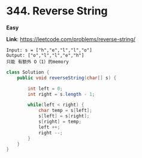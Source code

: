 # 344. Reverse String

**Easy**

**Link**: https://leetcode.com/problems/reverse-string/


```
Input: s = ["h","e","l","l","o"]
Output: ["o","l","l","e","h"]
只能 有额外 O（1）的memory
```

```java
class Solution {
    public void reverseString(char[] s) {

        int left = 0;
        int right = s.length - 1;

        while(left < right) {
            char temp = s[left];
            s[left] = s[right];
            s[right] = temp;
            left ++;
            right --;
        }
    }
}

```